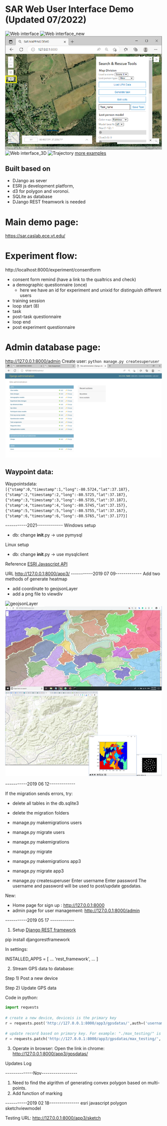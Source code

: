 # SAR Web User Interface Demo (Updated 07/2022)
![Web interface](screen/taskassign.png)
![Web interface_new](screen/main_07072022.png)
![Web interface_switch](screen/switch_to_3D.png)
![Web interface_3D](screen/3d.png)
![Trajectory](screen/trajectory.gif)
[more examples](screen/)
## Built based on
- DJango as sever
- ESRI js development platform,
- d3 for polygon and voronoi.
- SQLite as database
- DJango REST freamwork is needed

# Main demo page:
https://sar.caslab.ece.vt.edu/

# Experiment flow:
http://localhost:8000/experiment/consentform

- consent form remind (have a link to the qualtrics and check)
- a demographic questionnaire (once)
  - here we have an id for experiment and unixid for distinguish different users
- training session
- loop start (8)
- task
- post-task questionnaire
- loop end
- post experiment questionnaire

# Admin database page:
http://127.0.0.1:8000/admin
Create user: `python manage.py createsuperuser`
![Admin](screen/admin.png)
## Waypoint data:
Waypointsdata:
`[{"stamp":0,"timestamp":1,"long":-80.5724,"lat":37.187},{"stamp":2,"timestamp":2,"long":-80.5725,"lat":37.187},{"stamp":3,"timestamp":3,"long":-80.5735,"lat":37.187},{"stamp":4,"timestamp":4,"long":-80.5745,"lat":37.157},{"stamp":5,"timestamp":5,"long":-80.5755,"lat":37.167},{"stamp":6,"timestamp":6,"long":-80.5765,"lat":37.177}]`

-----------2021-------------
Windows setup
- db: change __init__.py -> use pymysql

Linux setup
- db: change __init__.py -> use mysqlclient

Reference
[ESRI Javascript API](https://developers.arcgis.com/javascript/latest/api-reference/esri-views-View.html#width)

URL
http://127.0.0.1:8000/app3/
-----------2019 07 09-------------
Add two methods of generate heatmap
- add coordinate to geojsonLayer
- add a png file to viewdiv

![geojsonLayer](screen/heatmap_esri.png)
![watersheld](screen/watersheld.png)
![watersheld2](screen/watersheld2.png)

-----------2019 06 12-------------

If the migration sends errors, try:
- delete all tables in the db.sqlite3
- delete the migration folders
- manage.py makemigrations users
- manage.py migrate users

- manage.py makemigrations
- manage.py migrate

- manage.py makemigrations app3
- manage.py migrate app3

- manage.py createsuperuser
Enter username
Enter password
The username and password will be used to post/update gpsdatas.

New:
- Home page for sign up : http://127.0.0.1:8000
- admin page for user management:  http://127.0.0.1:8000/admin

-----------2019 05 17 ------------
1. Setup
[Django REST framework](https://www.django-rest-framework.org/tutorial/quickstart/)

pip install djangorestframework

In settings:

INSTALLED_APPS = [
    ...
    'rest_framework',
    ...
]

2. Stream GPS data to database:

Step 1) Post a new device

Step 2) Update GPS data

Code in python:  
```python
import requests

# create a new device, deviceis is the primary key
r = requests.post('http://127.0.0.1:8000/app3/gpsdatas/',auth=('username','password'), data = {'deviceid':'max_testing', 'taskid':'sar_put2','gpsdata':'{"gps":["stamp":004,"lat":-81,"log":37]}'})

# update record based on primary key. For example: "./max_testing/" is added as pk
r = requests.patch('http://127.0.0.1:8000/app3/gpsdatas/max_testing/', auth=('username','password'), data = {'deviceid':'max_testing', 'taskid':'sar_put2','gpsdata':'{"gps":["stamp":004,"lat":-80,"log":38]}'})
```

3. Operate in browser:
Open the link in chrome: http://127.0.0.1:8000/app3/gpsdatas/



Updates Log

--------------Nov------------------
1. Need to find the algrithm of generating convex polygon based on multi-points.
2. Add function of marking

-----------2019 02 18---------------
esri javascript
polygon
sketchviewmodel

Testing URL: http://127.0.0.1:8000/app3/sketch
